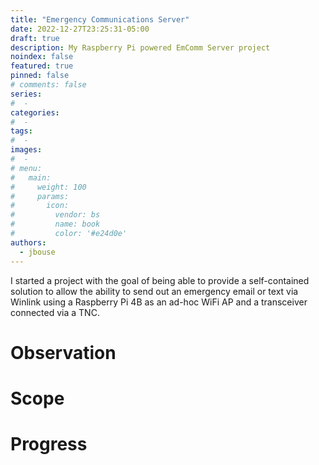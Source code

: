 ```yaml
---
title: "Emergency Communications Server"
date: 2022-12-27T23:25:31-05:00
draft: true
description: My Raspberry Pi powered EmComm Server project
noindex: false
featured: true
pinned: false
# comments: false
series:
#  - 
categories:
#  - 
tags:
#  - 
images:
#  - 
# menu:
#   main:
#     weight: 100
#     params:
#       icon:
#         vendor: bs
#         name: book
#         color: '#e24d0e'
authors:
  - jbouse
---
```


I started a project with the goal of being able to provide a
self-contained solution to allow the ability to send out an
emergency email or text via Winlink using a Raspberry Pi 4B
as an ad-hoc WiFi AP and a transceiver connected via a TNC.

<!--more-->


# Observation

# Scope

# Progress

[KM4ACK-EES]: https://github.com/km4ack/EES-LITE "KM4ACK - Emergency Email Server Lite"
[KT1RUN-TTP]: https://www.thetechprepper.com/ "KT1RUN - The Tech Prepper"